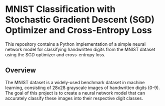 # MNIST Classification with Stochastic Gradient Descent (SGD) Optimizer and Cross-Entropy Loss

This repository contains a Python implementation of a simple neural network model for classifying handwritten digits from the MNIST dataset using the SGD optimizer and cross-entropy loss.

## Overview

The MNIST dataset is a widely-used benchmark dataset in machine learning, consisting of 28x28 grayscale images of handwritten digits (0-9). The goal of this project is to create a neural network model that can accurately classify these images into their respective digit classes.
